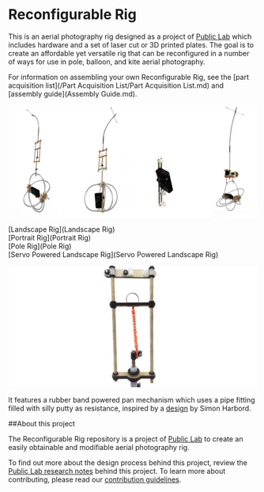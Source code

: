 # Reconfigurable Rig

This is an aerial photography rig designed as a project of [Public Lab](http://www.publiclab.org) which includes hardware and a set of laser cut or 3D printed plates. The goal is to create an affordable yet versatile rig that can be reconfigured in a number of ways for use in pole, balloon, and kite aerial photography.

For information on assembling your own Reconfigurable Rig, see the [part acquisition list](/Part Acquisition List/Part Acquisition List.md) and [assembly guide](Assembly Guide.md).

![ReconfigurableRigConfigurationRenders.png](/Assembly_Guide_Pictures/ReconfigurableRigConfigurationRenders.png)

[Landscape Rig](Landscape Rig)  
[Portrait Rig](Portrait Rig)  
[Pole Rig](Pole Rig)  
[Servo Powered Landscape Rig](Servo Powered Landscape Rig)



![RubberBandUsage.png](/Assembly_Guide_Pictures/RubberBandUsage.png)


It features a rubber band powered pan mechanism which uses a pipe fitting filled with silly putty as resistance, inspired by a [design](https://billboyheritagesurvey.wordpress.com/2013/01/30/the-simon-harbord-silly-putty-sp-rig/) by Simon Harbord.

##About this project

The Reconfigurable Rig repository is a project of [Public Lab](http://www.publiclab.org) to create an easily obtainable and modifiable aerial photography rig.

To find out more about the design process behind this project, review the [Public Lab research notes](https://publiclab.org/profile/ranon) behind this project. To learn more about contributing, please read our [contribution guidelines](CONTRIBUTE.md). 